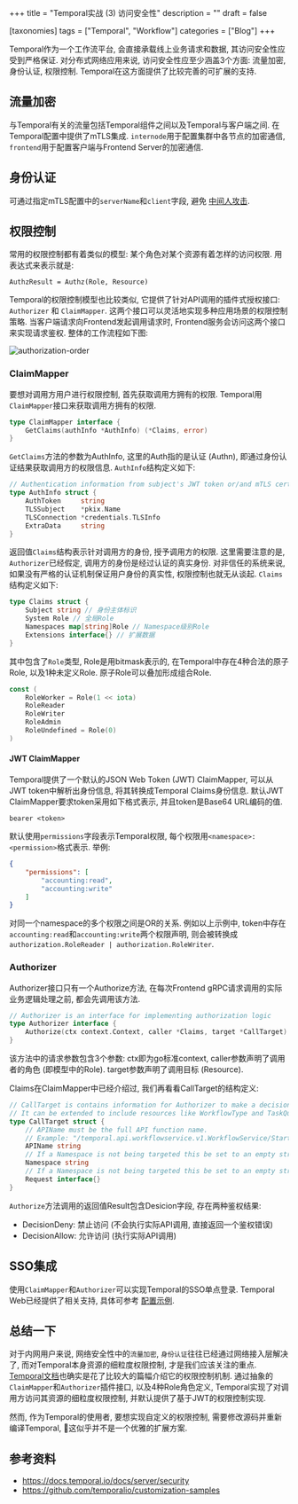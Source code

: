 +++
title = "Temporal实战 (3) 访问安全性"
description = ""
draft = false

[taxonomies]
tags = ["Temporal", "Workflow"]
categories = ["Blog"]
+++

Temporal作为一个工作流平台, 会直接承载线上业务请求和数据, 其访问安全性应受到严格保证. 对分布式网络应用来说, 访问安全性应至少涵盖3个方面: 流量加密, 身份认证, 权限控制. Temporal在这方面提供了比较完善的可扩展的支持.

<!-- more -->

## 流量加密

与Temporal有关的流量包括Temporal组件之间以及Temporal与客户端之间. 在Temporal配置中提供了mTLS集成. `internode`用于配置集群中各节点的加密通信, `frontend`用于配置客户端与Frontend Server的加密通信.

## 身份认证

可通过指定mTLS配置中的`serverName`和`client`字段, 避免 [中间人攻击][2].

## 权限控制

常用的权限控制都有着类似的模型: 某个角色对某个资源有着怎样的访问权限. 用表达式来表示就是:

```text
AuthzResult = Authz(Role, Resource)
```

Temporal的权限控制模型也比较类似, 它提供了针对API调用的插件式授权接口: `Authorizer` 和 `ClaimMapper`. 这两个接口可以灵活地实现多种应用场景的权限控制策略. 当客户端请求向Frontend发起调用请求时, Frontend服务会访问这两个接口来实现请求鉴权. 整体的工作流程如下图:

<img src="https://docs.temporal.io/assets/images/frontend-authorization-order-of-operations-0f5cad8e61c9aafd5124d511c2d49772.png" alt="authorization-order" />

### ClaimMapper

要想对调用方用户进行权限控制, 首先获取调用方拥有的权限. Temporal用`ClaimMapper`接口来获取调用方拥有的权限.

```go
type ClaimMapper interface {
    GetClaims(authInfo *AuthInfo) (*Claims, error)
}
```

`GetClaims`方法的参数为AuthInfo, 这里的Auth指的是认证 (Authn), 即通过身份认证结果获取调用方的权限信息. `AuthInfo`结构定义如下:

```go
// Authentication information from subject's JWT token or/and mTLS certificate
type AuthInfo struct {
    AuthToken     string
    TLSSubject    *pkix.Name
    TLSConnection *credentials.TLSInfo
    ExtraData     string
}
```

返回值`Claims`结构表示针对调用方的身份, 授予调用方的权限. 这里需要注意的是, `Authorizer`已经假定, 调用方的身份是经过认证的真实身份. 对非信任的系统来说, 如果没有严格的认证机制保证用户身份的真实性, 权限控制也就无从谈起. `Claims`结构定义如下:

```go
type Claims struct {
    Subject string // 身份主体标识
    System Role // 全局Role
    Namespaces map[string]Role // Namespace级别Role
    Extensions interface{} // 扩展数据
}
```

其中包含了`Role`类型, Role是用bitmask表示的, 在Temporal中存在4种合法的原子Role, 以及1种未定义Role. 原子Role可以叠加形成组合Role.

```go
const (
    RoleWorker = Role(1 << iota)
    RoleReader
    RoleWriter
    RoleAdmin
    RoleUndefined = Role(0)
)
```

#### JWT ClaimMapper

Temporal提供了一个默认的JSON Web Token (JWT) ClaimMapper, 可以从JWT token中解析出身份信息, 将其转换成Temporal Claims身份信息. 默认JWT ClaimMapper要求token采用如下格式表示, 并且token是Base64 URL编码的值.

```text
bearer <token>
```

默认使用`permissions`字段表示Temporal权限, 每个权限用`<namespace>:<permission>`格式表示. 举例:

```json
{
    "permissions": [
        "accounting:read",
        "accounting:write"
    ]
}
```

对同一个namespace的多个权限之间是OR的关系. 例如以上示例中, token中存在`accounting:read`和`accounting:write`两个权限声明, 则会被转换成`authorization.RoleReader | authorization.RoleWriter`.

### Authorizer

Authorizer接口只有一个Authorize方法, 在每次Frontend gRPC请求调用的实际业务逻辑处理之前, 都会先调用该方法.

```go
// Authorizer is an interface for implementing authorization logic
type Authorizer interface {
    Authorize(ctx context.Context, caller *Claims, target *CallTarget) (Result, error)
}
```

该方法中的请求参数包含3个参数: ctx即为go标准context, caller参数声明了调用者的角色 (即模型中的Role). target参数声明了调用目标 (Resource).

Claims在ClaimMapper中已经介绍过, 我们再看看CallTarget的结构定义:

```go
// CallTarget is contains information for Authorizer to make a decision.
// It can be extended to include resources like WorkflowType and TaskQueue
type CallTarget struct {
    // APIName must be the full API function name.
    // Example: "/temporal.api.workflowservice.v1.WorkflowService/StartWorkflowExecution".
    APIName string
    // If a Namespace is not being targeted this be set to an empty string.
    Namespace string
    // If a Namespace is not being targeted this be set to an empty string.
    Request interface{}
}
```

`Authorize`方法调用的返回值Result包含Desicion字段, 存在两种鉴权结果:

- DecisionDeny: 禁止访问 (不会执行实际API调用, 直接返回一个鉴权错误)
- DecisionAllow: 允许访问 (执行实际API调用)

## SSO集成

使用`ClaimMapper`和`Authorizer`可以实现Temporal的SSO单点登录. Temporal Web已经提供了相关支持, 具体可参考 [配置示例][3].

## 总结一下

对于内网用户来说, 网络安全性中的`流量加密`, `身份认证`往往已经通过网络接入层解决了, 而对Temporal本身资源的细粒度权限控制, 才是我们应该关注的重点. [Temporal文档][1]也确实是花了比较大的篇幅介绍它的权限控制机制. 通过抽象的`ClaimMapper`和`Authorizer`插件接口, 以及4种Role角色定义, Temporal实现了对调用方访问其资源的细粒度权限控制, 并默认提供了基于JWT的权限控制实现.

然而, 作为Temporal的使用者, 要想实现自定义的权限控制, 需要修改源码并重新编译Temporal, 这似乎并不是一个优雅的扩展方案.

## 参考资料

- <https://docs.temporal.io/docs/server/security>
- <https://github.com/temporalio/customization-samples>

[1]: https://docs.temporal.io/docs/server/security
[2]: https://en.wikipedia.org/wiki/Man-in-the-middle_attack
[3]: https://github.com/temporalio/web#configuring-authentication-optional